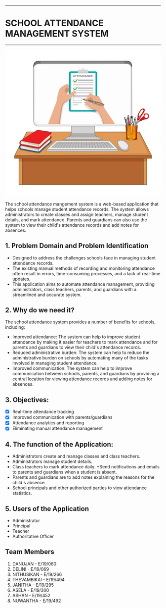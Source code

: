 ___
# SCHOOL ATTENDANCE MANAGEMENT SYSTEM
___
![](docs/images/attendance.png)

The school attendance mangement system is a web-based application that helps schools manage student attendance records. The system allows administrators to create classes and assign teachers, manage student details, and mark attendance. Parents and guardians can also use the system to view their child's attendance records and add notes for absences.

## 1. Problem Domain and Problem Identification

* Designed to address the challenges schools face in managing student attendance records.
* The existing manual methods of recording and monitoring attendance often result in errors, time-consuming processes, and a lack of real-time updates.
* This application aims to automate attendance management, providing administrators, class teachers, parents, and guardians with a streamlined and accurate system.

## 2. Why do we need it?
The school attendance system provides a number of benefits for schools, including:

+ Improved attendance: The system can help to improve student attendance by making it easier for teachers to mark attendance and for parents and guardians to view their child's attendance records.
+ Reduced administrative burden: The system can help to reduce the administrative burden on schools by automating many of the tasks involved in managing student attendance.
+ Improved communication: The system can help to improve communication between schools, parents, and guardians by providing a central location for viewing attendance records and adding notes for absences.

## 3. Objectives:
- [x] Real-time attendance tracking
- [x] Improved communication with parents/guardians
- [x] Attendance analytics and reporting
- [x] Eliminating manual attendance management

## 4. The function of the Application:
+ Administrators create and manage classes and class teachers.
+ Administrators manage student details.
+ Class teachers to mark attendance daily.
+Send notifications and emails to parents and guardians when a student is absent.
+ Parents and guardians are to add notes explaining the reasons for the child's absence.
+ School principals and other authorized parties to view attendance statistics.

## 5. Users of the Application

+ Administrator
+ Principal
+ Teacher
+ Authoritative Officer

## Team Members
1. DANUJAN - E/19/060
2. DELINI - E/19/069
3. NITHUSIKAN - E/19/266
4. THEVAMBIKAI - E/19/494
5. JANITHA - E/19/295
6. ASELA - E/19/300
7. ASHAN - E/19/452
8. NUWANTHA - E/19/492

